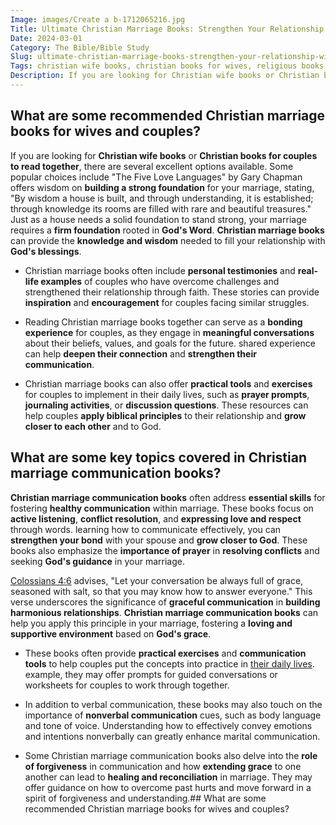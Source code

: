 ```yaml
---
Image: images/Create a b-1712065216.jpg
Title: Ultimate Christian Marriage Books: Strengthen Your Relationship with God in 5 Essential Steps
Date: 2024-03-01
Category: The Bible/Bible Study
Slug: ultimate-christian-marriage-books-strengthen-your-relationship-with-god-in-5-essential-steps
Tags: christian wife books, christian books for wives, religious books for couples, best books of the bible for couples, christian books for couples to read together, bible books about marriage, christian books to read before marriage, best bible books for couples, christian marriage communication books, best book of the bible for marriage, christian books for couples, best book in bible for marriage, christian couples counseling books, top christian marriage books, christian marriage books for couples, christian books for marriage counseling, christian books for married couples, christian marriage counseling books, christian marriage books, best book in the bible for marriage, biblical marriage books, best marriage books for christian couples, the bible, bible study
Description: If you are looking for Christian wife books or Christian books for couples to read together there are several excellent options available Some popular choices include The Five Love Languages by Gary Chapman offers wisdom on building a strong foundation for your marriage stating By wisdom a house is built
---
```




## What are some recommended Christian marriage books for wives and couples?

If you are looking for **Christian wife books** or **Christian books for couples to read together**, there are several excellent options available. Some popular choices include "The Five Love Languages" by Gary Chapman offers wisdom on **building a strong foundation** for your marriage, stating, "By wisdom a house is built, and through understanding, it is established; through knowledge its rooms are filled with rare and beautiful treasures." Just as a house needs a solid foundation to stand strong, your marriage requires a **firm foundation** rooted in **God's Word**. **Christian marriage books** can provide the **knowledge and wisdom** needed to fill your relationship with **God's blessings**.

- Christian marriage books often include **personal testimonies** and **real-life examples** of couples who have overcome challenges and strengthened their relationship through faith. These stories can provide **inspiration** and **encouragement** for couples facing similar struggles.

- Reading Christian marriage books together can serve as a **bonding experience** for couples, as they engage in **meaningful conversations** about their beliefs, values, and goals for the future.  shared experience can help **deepen their connection** and **strengthen their communication**.

- Christian marriage books can also offer **practical tools** and **exercises** for couples to implement in their daily lives, such as **prayer prompts**, **journaling activities**, or **discussion questions**. These resources can help couples **apply biblical principles** to their relationship and **grow closer to each other** and to God.

## What are some key topics covered in Christian marriage communication books?

**Christian marriage communication books** often address **essential skills** for fostering **healthy communication** within marriage. These books focus on **active listening**, **conflict resolution**, and **expressing love and respect** through words.  learning how to communicate effectively, you can **strengthen your bond** with your spouse and **grow closer to God**. These books also emphasize the **importance of prayer** in **resolving conflicts** and seeking **God's guidance** in your marriage.

[Colossians 4:6](https://www.bibleref.com/Colossians/4/Colossians-4-6.html) advises, "Let your conversation be always full of grace, seasoned with salt, so that you may know how to answer everyone." This verse underscores the significance of **graceful communication** in **building harmonious relationships**. **Christian marriage communication books** can help you apply this principle in your marriage, fostering a **loving and supportive environment** based on **God's grace**.

- These books often provide **practical exercises** and **communication tools** to help couples put the concepts into practice in [their daily lives](/discover-the-shortest-chapter-in-the-bible-a-hidden-gem-for-christian-readers).  example, they may offer prompts for guided conversations or worksheets for couples to work through together.

- In addition to verbal communication, these books may also touch on the importance of **nonverbal communication** cues, such as body language and tone of voice. Understanding how to effectively convey emotions and intentions nonverbally can greatly enhance marital communication.

- Some Christian marriage communication books also delve into the **role of forgiveness** in communication and how **extending grace** to one another can lead to **healing and reconciliation** in marriage. They may offer guidance on how to overcome past hurts and move forward in a spirit of forgiveness and understanding.## What are some recommended Christian marriage books for wives and couples?